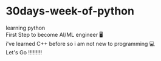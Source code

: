 # 30days-week-of-python
learning python
<br>
First Step to become AI/ML engineer 🖥️
<br>
i've learned C++ before so i am not new to programming 💻
<br>
Let's Go !!!!!!!!!